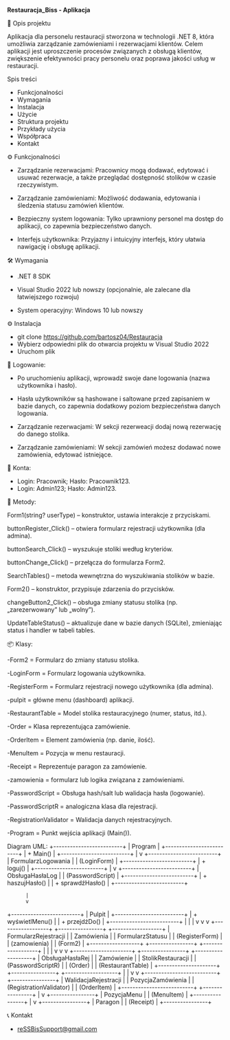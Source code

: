 **Restauracja_Biss - Aplikacja**

📌 Opis projektu

Aplikacja dla personelu restauracji stworzona w technologii .NET 8, która umożliwia zarządzanie zamówieniami i rezerwacjami klientów. Celem aplikacji jest uproszczenie procesów związanych z obsługą klientów, zwiększenie efektywności pracy personelu oraz poprawa jakości usług w restauracji.


Spis treści

- Funkcjonalności
- Wymagania
- Instalacja
- Użycie
- Struktura projektu
- Przykłady użycia
- Współpraca
- Kontakt

⚙️ Funkcjonalności

- Zarządzanie rezerwacjami: Pracownicy mogą dodawać, edytować i usuwać rezerwacje, a także przeglądać dostępność stolików w czasie rzeczywistym.

- Zarządzanie zamówieniami: Możliwość dodawania, edytowania i śledzenia statusu zamówień klientów.

- Bezpieczny system logowania: Tylko uprawniony personel ma dostęp do aplikacji, co zapewnia bezpieczeństwo danych.

- Interfejs użytkownika: Przyjazny i intuicyjny interfejs, który ułatwia nawigację i obsługę aplikacji.


🛠️ Wymagania

- .NET 8 SDK

- Visual Studio 2022 lub nowszy (opcjonalnie, ale zalecane dla łatwiejszego rozwoju)

- System operacyjny: Windows 10 lub nowszy

⚙️ Instalacja
- git clone <https://github.com/bartosz04/Restauracja>
- Wybierz odpowiedni plik do otwarcia projektu w Visual Studio 2022
- Uruchom plik
  

🔐 Logowanie: 

- Po uruchomieniu aplikacji, wprowadź swoje dane logowania (nazwa użytkownika i hasło).

- Hasła użytkowników są hashowane i saltowane przed zapisaniem w bazie danych, co zapewnia dodatkowy poziom bezpieczeństwa danych logowania.

- Zarządzanie rezerwacjami: W sekcji rezerweacji dodaj nową rezerwację do danego stolika.

- Zarządzanie zamówieniami: W sekcji zamówień możesz dodawać nowe zamówienia, edytować istniejące.

👥 Konta:
- Login: Pracownik; Hasło: Pracownik123.
- Login: Admin123; Hasło: Admin123.

🔐 Metody:

Form1(string? userType) – konstruktor, ustawia interakcje z przyciskami.

buttonRegister_Click() – otwiera formularz rejestracji użytkownika (dla admina).

buttonSearch_Click() – wyszukuje stoliki według kryteriów.

buttonChange_Click() – przełącza do formularza Form2.

SearchTables() – metoda wewnętrzna do wyszukiwania stolików w bazie.

Form2() – konstruktor, przypisuje zdarzenia do przycisków.

changeButton2_Click() – obsługa zmiany statusu stolika (np. „zarezerwowany” lub „wolny”).

UpdateTableStatus() – aktualizuje dane w bazie danych (SQLite), zmieniając status i handler w tabeli tables.


📦 Klasy:


-Form2  = 	Formularz do zmiany statusu stolika.

-LoginForm	 = 	Formularz logowania użytkownika.

-RegisterForm	 = 	Formularz rejestracji nowego użytkownika (dla admina).

-pulpit  = 	główne menu (dashboard) aplikacji.

-RestaurantTable	 = 	Model stolika restauracyjnego (numer, status, itd.).

-Order	 = 	Klasa reprezentująca zamówienie.

-OrderItem	 = 	Element zamówienia (np. danie, ilość).

-MenuItem	 = 	Pozycja w menu restauracji.

-Receipt	 = 	Reprezentuje paragon za zamówienie.

-zamowienia	 = 	formularz lub logika związana z zamówieniami.

-PasswordScript	 = 	Obsługa hash/salt lub walidacja hasła (logowanie).

-PasswordScriptR	 = analogiczna klasa dla rejestracji.

-RegistrationValidator	 = 	Walidacja danych rejestracyjnych.

-Program  = 	Punkt wejścia aplikacji (Main()).

Diagram UML:
+-------------------------+
|        Program           |
+-------------------------+
| + Main()                 |
+-------------------------+
          |
          v
+-------------------------+
|   FormularzLogowania     |
|      (LoginForm)         |
+-------------------------+
| + loguj()                |
+-------------------------+
          |
          v
+-------------------------+
|  ObsługaHasłaLog         |
|   (PasswordScript)       |
+-------------------------+
| + haszujHasło()          |
| + sprawdźHasło()         |
+-------------------------+

          |
          v
+-------------------------+
|         Pulpit           |
+-------------------------+
| + wyświetlMenu()         |
| + przejdźDo()            |
+-------------------------+
   |        |        |
   v        v        v
+------------------+ +----------------+ +------------------+
| FormularzRejestracji | |  Zamówienia     | | FormularzStatusu |
|   (RegisterForm)     | |   (zamowienia)  | |      (Form2)     |
+------------------+ +----------------+ +------------------+
   |                         |                          |
   v                         v                          v
+---------------------+ +----------------+         +-------------------+
| ObsługaHasłaRej      | |   Zamówienie   |         | StolikRestauracji  |
| (PasswordScriptR)    | |    (Order)     |         | (RestaurantTable)  |
+---------------------+ +----------------+         +-------------------+
   |                         |
   v                         v
+--------------------------+  +----------------+
| WalidacjaRejestracji      |  | PozycjaZamówienia |
| (RegistrationValidator)   |  |   (OrderItem)     |
+--------------------------+  +----------------+
                                     |
                                     v
                              +----------------+
                              | PozycjaMenu     |
                              |   (MenuItem)    |
                              +----------------+
                                     |
                                     v
                              +----------------+
                              | Paragon        |
                              |   (Receipt)    |
                              +----------------+







📞 Kontakt
- reSSBisSupport@gmail.com
